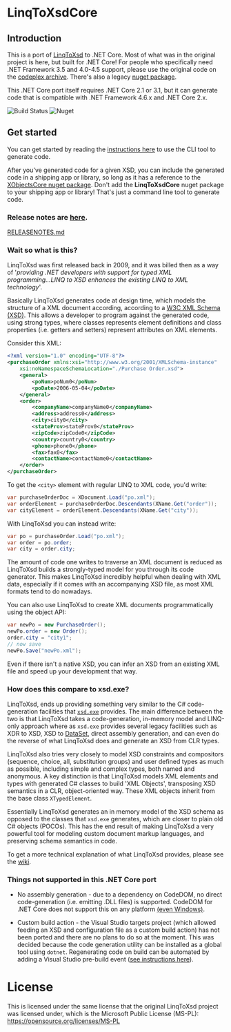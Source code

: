 # LinqToXsdCore
## Introduction
This is a port of [LinqToXsd](https://archive.codeplex.com/?p=linqtoxsd) to .NET Core. Most of what was in the original project is here, but built for .NET Core! For people who specifically need .NET Framework 3.5 and 4.0-4.5 support, please use the original code on the [codeplex archive](https://archive.codeplex.com/?p=linqtoxsd). There's also a legacy [nuget package](https://www.nuget.org/packages/LinqToXsd/).

This .NET Core port itself requires .NET Core 2.1 or 3.1, but it can generate code that is compatible with .NET Framework 4.6.x and .NET Core 2.x.

![Build Status](https://dev.azure.com/mamift1/LinqToXsdCore/_apis/build/status/LinqToXsdCore-.NET%20Desktop-CI) ![Nuget](https://buildstats.info/nuget/LinqToXsdCore)

## Get started

You can get started by reading the [instructions here](https://github.com/mamift/LinqToXsdCore/tree/master/LinqToXsd/README.md) to use the CLI tool to generate code. 

After you've generated code for a given XSD, you can include the generated code in a shipping app or library, so long as it has a reference to the [XObjectsCore nuget package](https://www.nuget.org/packages/XObjectsCore). Don't add the **LinqToXsdCore** nuget package to your shipping app or library! That's just a command line tool to generate code.

### Release notes are [here](https://github.com/mamift/LinqToXsdCore/tree/master/LinqToXsd/RELEASENOTES.md).

[RELEASENOTES.md](RELEASENOTES.md)

### Wait so what is this?
LinqToXsd was first released back in 2009, and it was billed then as a way of '*providing .NET developers with support for typed XML programming...LINQ to XSD enhances the existing LINQ to XML technology*'.

Basically LinqToXsd generates code at design time, which models the structure of a XML document according, according to a [W3C XML Schema (XSD)](https://www.w3.org/TR/xmlschema11-1/). This allows a developer to program against the generated code, using strong types, where classes represents element definitions and class properties (i.e. getters and setters) represent attributes on XML elements.

Consider this XML:
```XML
<?xml version="1.0" encoding="UTF-8"?>
<purchaseOrder xmlns:xsi="http://www.w3.org/2001/XMLSchema-instance" 
    xsi:noNamespaceSchemaLocation="./Purchase Order.xsd">
    <general>
        <poNum>poNum0</poNum>
        <poDate>2006-05-04</poDate>
    </general>
    <order>
        <companyName>companyName0</companyName>
        <address>address0</address>
        <city>city0</city>
        <stateProv>stateProv0</stateProv>
        <zipCode>zipCode0</zipCode>
        <country>country0</country>
        <phone>phone0</phone>
        <fax>fax0</fax>
        <contactName>contactName0</contactName>
    </order>
</purchaseOrder>
```
To get the `<city>` element with regular LINQ to XML code, you'd write:
```C#
var purchaseOrderDoc = XDocument.Load("po.xml");
var orderElement = purchaseOrderDoc.Descendants(XName.Get("order"));
var cityElement = orderElement.Descendants(XName.Get("city"));
```
With LinqToXsd you can instead write:
```C#
var po = purchaseOrder.Load("po.xml");
var order = po.order;
var city = order.city;
```

The amount of code one writes to traverse an XML document is reduced as LinqToXsd builds a strongly-typed model for you through its code generator. This makes LinqToXsd incredibly helpful when dealing with XML data, especially if it comes with an accompanying XSD file, as most XML formats tend to do nowadays.

You can also use LinqToXsd to create XML documents programmatically using the object API:

```C#
var newPo = new PurchaseOrder();
newPo.order = new Order();
order.city = "city1";
// now save
newPo.Save("newPo.xml");
```

Even if there isn't a native XSD, you can infer an XSD from an existing XML file and speed up your development that way.

### How does this compare to xsd.exe?

LinqToXsd, ends up providing something very similar to the C# code-generation facilities that [`xsd.exe`](https://docs.microsoft.com/en-us/dotnet/standard/serialization/xml-schema-definition-tool-xsd-exe) provides. The main difference between the two is that LinqToXsd takes a code-generation, in-memory model and LINQ-only approach where as `xsd.exe` provides several legacy facilities such as XDR to XSD, XSD to [DataSet](https://docs.microsoft.com/en-us/dotnet/api/system.data.dataset), direct assembly generation, and can even do the reverse of what LinqToXsd does and generate an XSD from CLR types.

LinqToXsd also tries very closely to model XSD constraints and compositors (sequence, choice, all, substitution groups) and user defined types as much as possible, including simple and complex types, both named and anonymous. A key distinction is that LinqToXsd models XML elements and types with generated C# classes to build 'XML Objects', transposing XSD semantics in a CLR, object-oriented way. These XML objects inherit from the base class `XTypedElement`. 

Essentially LinqToXsd generates an in memory model of the XSD schema as opposed to the classes that `xsd.exe` generates, which are closer to plain old C# objects (POCOs). This has the end result of making LinqToXsd a very powerful tool for modeling custom document markup languages, and preserving schema semantics in code.

To get a more technical explanation of what LinqToXsd provides, please see the [wiki](https://github.com/mamift/LinqToXsdCore/wiki).

### Things not supported in this .NET Core port

* No assembly generation - due to a dependency on CodeDOM, no direct code-generation (i.e. emitting .DLL files) is supported. CodeDOM for .NET Core does not support this on any platform [(even Windows)](https://github.com/dotnet/corefx/issues/12180).

* Custom build action - the Visual Studio targets project (which allowed feeding an XSD and configuration file as a custom build action) has not been ported and there are no plans to do so at the moment. This was decided because the code generation utility can be installed as a global tool using `dotnet`. Regenerating code on build can be automated by adding a Visual Studio pre-build event ([see instructions here](https://github.com/mamift/LinqToXsdCore/blob/master/LinqToXsd/README.md#regenerating-code)). 

# License
This is licensed under the same license that the original LinqToXsd project was licensed under, which is the Microsoft Public License (MS-PL): https://opensource.org/licenses/MS-PL
